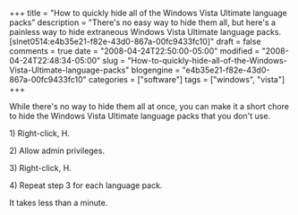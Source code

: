+++
title = "How to quickly hide all of the Windows Vista Ultimate language packs"
description = "There's no easy way to hide them all, but here's a painless way to hide extraneous Windows Vista Ultimate language packs. [slnet0514:e4b35e21-f82e-43d0-867a-00fc9433fc10]"
draft = false
comments = true
date = "2008-04-24T22:50:00-05:00"
modified = "2008-04-24T22:48:34-05:00"
slug = "How-to-quickly-hide-all-of-the-Windows-Vista-Ultimate-language-packs"
blogengine = "e4b35e21-f82e-43d0-867a-00fc9433fc10"
categories = ["software"]
tags = ["windows", "vista"]
+++

<p>
While there&#39;s no way to hide them all at once,&nbsp;you can make it a short chore to hide the Windows Vista Ultimate language packs that you don&#39;t use. 
</p>
<p>
1) Right-click, H. 
</p>
<p>
2) Allow admin privileges. 
</p>
<p>
3) Right-click, H. 
</p>
<p>
4) Repeat step 3 for each language pack. 
</p>
<p>
It takes less than a minute. 
</p>

